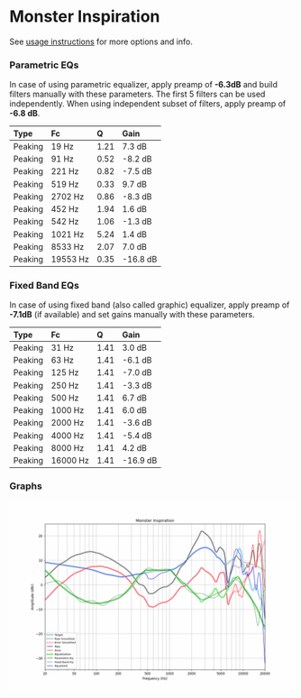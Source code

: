 # Monster Inspiration
See [usage instructions](https://github.com/jaakkopasanen/AutoEq#usage) for more options and info.

### Parametric EQs
In case of using parametric equalizer, apply preamp of **-6.3dB** and build filters manually
with these parameters. The first 5 filters can be used independently.
When using independent subset of filters, apply preamp of **-6.8 dB**.

| Type    | Fc       |    Q | Gain     |
|:--------|:---------|:-----|:---------|
| Peaking | 19 Hz    | 1.21 | 7.3 dB   |
| Peaking | 91 Hz    | 0.52 | -8.2 dB  |
| Peaking | 221 Hz   | 0.82 | -7.5 dB  |
| Peaking | 519 Hz   | 0.33 | 9.7 dB   |
| Peaking | 2702 Hz  | 0.86 | -8.3 dB  |
| Peaking | 452 Hz   | 1.94 | 1.6 dB   |
| Peaking | 542 Hz   | 1.06 | -1.3 dB  |
| Peaking | 1021 Hz  | 5.24 | 1.4 dB   |
| Peaking | 8533 Hz  | 2.07 | 7.0 dB   |
| Peaking | 19553 Hz | 0.35 | -16.8 dB |

### Fixed Band EQs
In case of using fixed band (also called graphic) equalizer, apply preamp of **-7.1dB**
(if available) and set gains manually with these parameters.

| Type    | Fc       |    Q | Gain     |
|:--------|:---------|:-----|:---------|
| Peaking | 31 Hz    | 1.41 | 3.0 dB   |
| Peaking | 63 Hz    | 1.41 | -6.1 dB  |
| Peaking | 125 Hz   | 1.41 | -7.0 dB  |
| Peaking | 250 Hz   | 1.41 | -3.3 dB  |
| Peaking | 500 Hz   | 1.41 | 6.7 dB   |
| Peaking | 1000 Hz  | 1.41 | 6.0 dB   |
| Peaking | 2000 Hz  | 1.41 | -3.6 dB  |
| Peaking | 4000 Hz  | 1.41 | -5.4 dB  |
| Peaking | 8000 Hz  | 1.41 | 4.2 dB   |
| Peaking | 16000 Hz | 1.41 | -16.9 dB |

### Graphs
![](./Monster%20Inspiration.png)